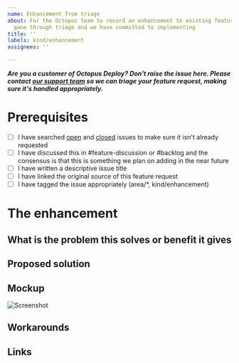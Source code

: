 ```yaml
---
name: Enhancement from triage
about: For the Octopus team to record an enhancement to existing features which has
  gone through triage and we have committed to implementing
title: ''
labels: kind/enhancement
assignees: ''

---
```


**_Are you a customer of Octopus Deploy? Don't raise the issue here. Please contact [our support team](https://octopus.com/support) so we can triage your feature request, making sure it's handled appropriately._**

# Prerequisites

- [ ] I have searched [open](https://github.com/OctopusDeploy/Issues/issues) and [closed](https://github.com/OctopusDeploy/Issues/issues?utf8=%E2%9C%93&q=is%3Aissue+is%3Aclosed) issues to make sure it isn't already requested
- [ ] I have discussed this in #feature-discussion or #backlog and the consensus is that this is something we plan on adding in the near future
- [ ] I have written a descriptive issue title
- [ ] I have linked the original source of this feature request
- [ ] I have tagged the issue appropriately (area/*, kind/enhancement)

# The enhancement

## What is the problem this solves or benefit it gives
<!-- A clear and concise of the underying problem this enhancement is soving. e.g. The user can't access the fileshares used in offline drops -->

## Proposed solution
<!-- A clear and concise description of what the enhancement is. e.g. Enable Offline Drop Targets to publish the results as a deployment Artifact instead of just writing to disk. -->


## Mockup

<!-- If applicable, add a mockup to help explain the proposed enhancement. -->

![Screenshot](https://www.fillmurray.com/620/300)

## Workarounds

<!-- Take some time to think about some viable workarounds while this enhancement is added in case a customer cannot update quickly. -->

## Links

<!-- Add links to other issues, UserVoice suggestions, or customer reports of the same feature request. This will help us get back in touch with them when the enhancement is shipped. -->
